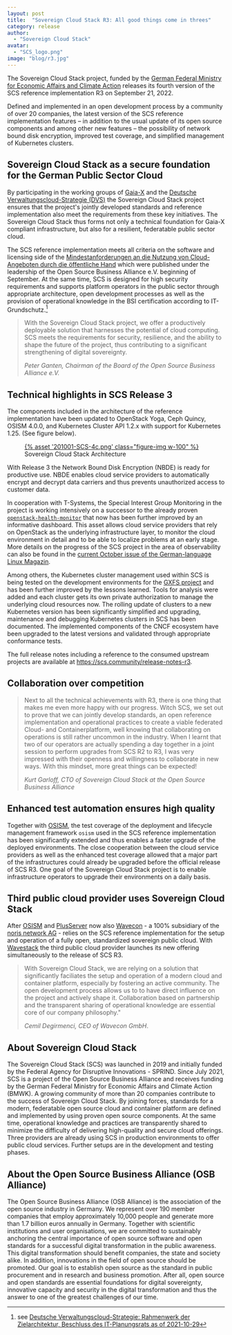 ```yaml
---
layout: post
title:  "Sovereign Cloud Stack R3: All good things come in threes"
category: release
author:
  - "Sovereign Cloud Stack"
avatar:
  - "SCS_logo.png"
image: "blog/r3.jpg"
---
```

The Sovereign Cloud Stack project, funded by the [German Federal Ministry for Economic Affairs
and Climate Action](https://www.bmwi.de/Navigation/EN/Home/home.html) releases
its fourth version of the SCS reference implementation R3 on September 21, 2022.

Defined and implemented in an open development process by a community of over 20
companies, the latest version of the SCS reference implementation features – in
addition to the usual update of its open source components and among other new
features – the possibility of network bound disk encryption, improved test coverage,
and simplified management of Kubernetes clusters.

## Sovereign Cloud Stack as a secure foundation for the German Public Sector Cloud

By participating in the working groups of [Gaia-X](https://www.gaia-x.eu/) and
the [Deutsche Verwaltungscloud-Strategie (DVS)](https://www.cio.bund.de/Web/DE/Innovative-Vorhaben/Deutsche-Verwaltungscloud-Strategie/deutsche_verwaltungscloud_strategie_node.html)
the Sovereign Cloud Stack project ensures that the project's jointly developed
standards and reference implementation also meet the requirements from these key
initiatives. The Sovereign Cloud Stack thus forms not only a technical foundation
for Gaia-X compliant infrastructure, but also for a resilient, federatable public
sector cloud.

The SCS reference implementation meets all criteria on the software and licensing side
of the [Mindestanforderungen an die Nutzung von Cloud-Angeboten durch die öffentliche
Hand](https://osb-alliance.de/verbands-news/mindestanforderungen-fuer-cloud-angebote-oeffentliche-hand)
which were published under the leadership of the Open Source Business Alliance e.V.
beginning of September. At the same time, SCS is designed for high security
requirements and supports platform operators in the public sector through appropriate
architecture, open development processes as well as the provision of operational
knowledge in the BSI certification according to IT-Grundschutz.[^1]

<blockquote><p>
With the Sovereign Cloud Stack project, we offer a productively deployable solution
that harnesses the potential of cloud computing. SCS meets the requirements for
security, resilience, and the ability to shape the future of the project, thus
contributing to a significant strengthening of digital sovereignty.
</p><cite>Peter Ganten, Chairman of the Board of the Open Source Business Alliance e.V.</cite>
</blockquote>

## Technical highlights in SCS Release 3

The components included in the architecture of the reference implementation have been
updated to OpenStack Yoga, Ceph Quincy, OSISM 4.0.0, and Kubernetes Cluster API 1.2.x
with support for Kubernetes 1.25. (See figure below).

<figure class="figure mx-auto d-block" style="width:90%">
  <a href="{% asset "201001-SCS-4c.png" @path %}">
    {% asset '201001-SCS-4c.png' class="figure-img w-100" %}
  </a>
  <figcaption class="figure-caption">
    Sovereign Cloud Stack Architecture
  </figcaption>
</figure>

With Release 3 the Network Bound Disk Encryption (NBDE) is ready for productive use.
NBDE enables cloud service providers to automatically encrypt and decrypt data carriers
and thus prevents unauthorized access to customer data.

In cooperation with T-Systems, the Special Interest Group Monitoring in the project
is working intensively on a successor to the already proven
[`openstack-health-monitor`](https://github.com/SovereignCloudStack/openstack-health-monitor)
that now has been further improved by an informative dashboard. This asset allows
cloud service providers that rely on OpenStack as the underlying infrastructure layer,
to monitor the cloud environment in detail and to be able to localize problems at
an early stage. More details on the progress of the SCS project in the area of
observability can also be found in the
[current October issue of the German-language Linux Magazin](https://www.linux-magazin.de/ausgaben/2022/10/observability-fuer-openstack/).

Among others, the Kubernetes cluster management used within SCS is being tested
on the development environments for the [GXFS project](https://gxfs.eu/)
and has been further improved by the lessons learned. Tools for analysis
were added and each cluster gets its own private authorization to manage the
underlying cloud resources now. The rolling update of clusters to a new Kubernetes
version has been significantly simplified and upgrading, maintenance and debugging
Kubernetes clusters in SCS has been documented. The implemented components of the
CNCF ecosystem have been upgraded to the latest versions and validated through
appropriate conformance tests.

The full release notes including a reference to the consumed upstream projects
are available at <https://scs.community/release-notes-r3>.

## Collaboration over competition

<blockquote><p>
Next to all the technical achievements with R3, there is one thing that makes me
even more happy with our progress. Witch SCS, we set out to prove that we can
jointly develop standards, an open reference implementation and operational practices
to create a viable federated Cloud- and Containerplatform, well knowing that
collaborating on operations is still rather uncommon in the industry. When I
learnt that two of our operators are actually spending a day together in a joint
session to perform upgrades from SCS R2 to R3, I was very impressed with their
openness and willingness to collaborate in new ways. With this mindset, more great
things can be expected!
</p><cite>Kurt Garloff, CTO of Sovereign Cloud Stack at the Open Source Business Alliance</cite>
</blockquote>

## Enhanced test automation ensures high quality

Together with [OSISM](https://osism.tech/), the test coverage of the deployment
and lifecycle management framework `osism` used in the SCS reference implementation
has been significantly extended and thus enables a faster upgrade of the deployed
environments. The close cooperation between the cloud service providers as well
as the enhanced test coverage allowed that a major part of the infrastructures
could already be upgraded before the official release of SCS R3. One goal of the
Sovereign Cloud Stack project is to enable infrastructure operators to upgrade
their environments on a daily basis.

## Third public cloud provider uses Sovereign Cloud Stack

After [OSISM](https://osism.tech/) and [PlusServer](https://www.plusserver.com/)
now also [Wavecon](https://www.wavecon.de/) - a 100% subsidiary of the
[noris network AG](https://www.noris.de/) - relies on the SCS reference
implementation for the setup and operation of a fully open, standardized sovereign
public cloud. With [Wavestack](https://www.noris.de/wavestack-cloud-demo)
the third public cloud provider launches its new offering simultaneously to the
release of SCS R3.

<blockquote><p>
With Sovereign Cloud Stack, we are relying on a solution that significantly
faciliates the setup and operation of a modern cloud and container platform,
especially by fostering an active community. The open development process allows us to
to have direct influence on the project and actively shape it. Collaboration based
on partnership and the transparent sharing of operational knowledge are essential
core of our company philosophy."
</p><cite>Cemil Degirmenci, CEO of Wavecon GmbH</cite>.
</blockquote>

## About Sovereign Cloud Stack

The Sovereign Cloud Stack (SCS) was launched in 2019 and initially funded by the
Federal Agency for Disruptive Innovations - SPRIND. Since July 2021, SCS is a
project of the Open Source Business Alliance and receives funding by the German
Federal Ministry for Economic Affairs and Climate Action (BMWK).
A growing community of more than 20 companies contribute to the success of Sovereign
Cloud Stack. By joining forces, standards for a modern, federatable open source
cloud and container platform are defined and implemented by using proven open source
components. At the same time, operational knowledge and practices are
transparently shared to minimize the difficulty of delivering high-quality and secure
cloud offerings. Three providers are already using SCS in production
environments to offer public cloud services. Further setups are in the development
and testing phases.

## About the Open Source Business Alliance (OSB Alliance)

The Open Source Business Alliance (OSB Alliance) is the association of the open
source industry in Germany. We represent over 190 member companies that employ
approximately 10,000 people and generate more than 1.7 billion euros annually
in Germany. Together with scientific institutions and user organisations, we
are committed to sustainably anchoring the central importance of open source
software and open standards for a successful digital transformation in the
public awareness. This digital transformation should benefit companies, the
state and society alike. In addition, innovations in the field of open source
should be promoted. Our goal is to establish open source as the standard in
public procurement and in research and business promotion. After all, open
source and open standards are essential foundations for digital sovereignty,
innovative capacity and security in the digital transformation and thus the
answer to one of the greatest challenges of our time.

[^1]: see [Deutsche Verwaltungscloud-Strategie: Rahmenwerk der Zielarchitektur, Beschluss des IT-Planungsrats as of 2021-10-29](https://www.it-planungsrat.de/beschluss/beschluss-2021-46)
